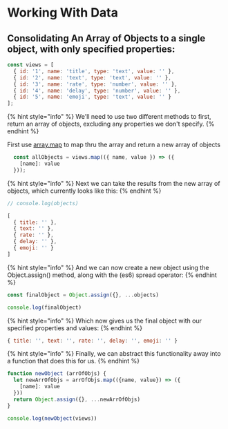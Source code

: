 # Working With Data

## Consolidating An Array of Objects to a single object, with only specified properties:

```javascript
const views = [
  { id: '1', name: 'title', type: 'text', value: '' },
  { id: '2', name: 'text', type: 'text', value: '' },
  { id: '3', name: 'rate', type: 'number', value: '' },
  { id: '4', name: 'delay', type: 'number', value: '' },
  { id: '5', name: 'emoji', type: 'text', value: '' }
];
```

{% hint style="info" %}
 We'll need to use two different methods to first, return an array of objects, excluding any properties we don't specify.
{% endhint %}

First use [array.map](https://developer.mozilla.org/en-US/docs/Web/JavaScript/Reference/Global_Objects/Array/map) to map thru the array and return a new array of objects

```javascript
  const allObjects = views.map(({ name, value }) => ({ 
    [name]: value 
  }));
```

{% hint style="info" %}
Next we can take the results from the new array of objects, which currently looks like this: 
{% endhint %}

```javascript
// console.log(objects)

[
  { title: '' },
  { text: '' },
  { rate: '' },
  { delay: '' },
  { emoji: '' }
]
```

{% hint style="info" %}
And we can now create a new object using the Object.assign\(\) method, along with the \(es6\) spread operator:
{% endhint %}

```javascript
const finalObject = Object.assign({}, ...objects)

console.log(finalObject)
```

{% hint style="info" %}
Which now gives us the final object with our specified properties and values:
{% endhint %}

```javascript
{ title: '', text: '', rate: '', delay: '', emoji: '' }
```

{% hint style="info" %}
Finally, we can abstract this functionality away into a function that does this for us.
{% endhint %}

```javascript
function newObject (arrOfObjs) {
  let newArrOfObjs = arrOfObjs.map(({name, value}) => ({
    [name]: value
  }))
  return Object.assign({}, ...newArrOfObjs)
}

console.log(newObject(views))
```

